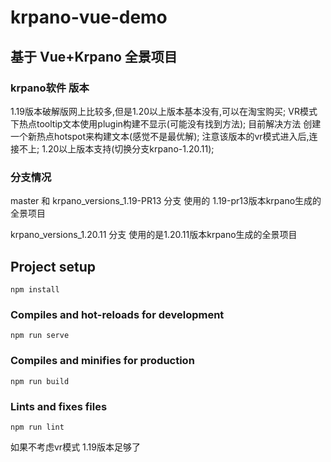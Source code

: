 # krpano-vue-demo


## 基于 Vue+Krpano 全景项目

### krpano软件 版本
1.19版本破解版网上比较多,但是1.20以上版本基本没有,可以在淘宝购买;
  VR模式下热点tooltip文本使用plugin构建不显示(可能没有找到方法);
    目前解决方法 创建一个新热点hotspot来构建文本(感觉不是最优解);
  注意该版本的vr模式进入后,连接不上;
1.20以上版本支持(切换分支krpano-1.20.11);

### 分支情况
master 和 krpano_versions_1.19-PR13 分支 使用的 1.19-pr13版本krpano生成的全景项目

krpano_versions_1.20.11 分支 使用的是1.20.11版本krpano生成的全景项目


## Project setup
```
npm install
```

### Compiles and hot-reloads for development
```
npm run serve
```

### Compiles and minifies for production
```
npm run build
```

### Lints and fixes files
```
npm run lint
```

如果不考虑vr模式 1.19版本足够了
